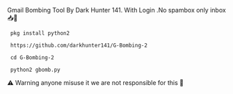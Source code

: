 
Gmail Bombing Tool By Dark Hunter 141. With Login .No spambox only inbox 📥💁
```
 pkg install python2
```
```
 https://github.com/darkhunter141/G-Bombing-2
```
```
 cd G-Bombing-2
```
```
 python2 gbomb.py

```


⚠️ Warning anyone misuse it we are not responsible for this 💁
